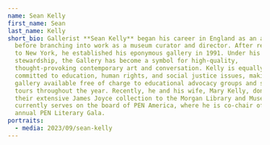 ```yaml
---
name: Sean Kelly
first_name: Sean
last_name: Kelly
short_bio: Gallerist **Sean Kelly** began his career in England as an artist,
  before branching into work as a museum curator and director. After relocating
  to New York, he established his eponymous gallery in 1991. Under his
  stewardship, the Gallery has become a symbol for high-quality,
  thought-provoking contemporary art and conversation. Kelly is equally
  committed to education, human rights, and social justice issues, making the
  gallery available free of charge to educational advocacy groups and school
  tours throughout the year. Recently, he and his wife, Mary Kelly, donated
  their extensive James Joyce collection to the Morgan Library and Museum. He
  currently serves on the board of PEN America, where he is co-chair of the
  annual PEN Literary Gala.
portraits:
  - media: 2023/09/sean-kelly
---
```

